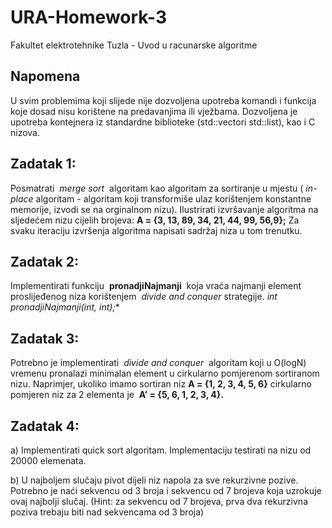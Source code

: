 # URA-Homework-3
Fakultet elektrotehnike Tuzla - Uvod u racunarske algoritme


## Napomena

U svim problemima koji slijede nije dozvoljena upotreba komandi i funkcija koje dosad nisu
korištene na predavanjima ili vježbama. Dozvoljena je upotreba kontejnera iz standardne
biblioteke (​std::vector​ i ​std::list​)​, kao i C nizova.

## Zadatak 1:

Posmatrati ​ _merge sort_ ​ algoritam kao algoritam za sortiranje u mjestu (​ _in-place_ ​algoritam -
algoritam koji transformiše ulaz korištenjem konstantne memorije, izvodi se na orginalnom
nizu). Ilustrirati izvršavanje algoritma na sljedećem nizu cijelih brojeva:
**A = {3, 13, 89, 34, 21, 44, 99, 56,9};**
Za svaku iteraciju izvršenja algoritma napisati sadržaj niza u tom trenutku.

## Zadatak 2:

Implementirati funkciju ​ **pronadjiNajmanji** ​ ​koja vraća najmanji element proslijeđenog
niza korištenjem ​ _divide and conquer_ ​strategije.
**int pronadjiNajmanji(int*, int);**

## Zadatak 3:

Potrebno je implementirati ​ _divide and conquer_ ​ algoritam koji u O(logN) vremenu pronalazi
minimalan element u cirkularno pomjerenom sortiranom nizu.
Naprimjer, ukoliko imamo sortiran niz ​ **A = {1, 2, 3, 4, 5, 6}** ​cirkularno pomjeren niz
za 2 elementa je ​ **A’ = {5, 6, 1, 2, 3, 4}.**

## Zadatak 4:

a)
Implementirati quick sort algoritam. Implementaciju testirati na nizu od 20000 elemenata.


b)
U najboljem slučaju pivot dijeli niz napola za sve rekurzivne pozive. Potrebno je naći
sekvencu od 3 broja i sekvencu od 7 brojeva koja uzrokuje ovaj najbolji slučaj. (Hint: za
sekvencu od 7 brojeva, prva dva rekurzivna poziva trebaju biti nad sekvencama od 3 broja)
